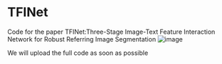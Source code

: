 # TFINet
Code for the paper TFINet:Three-Stage Image-Text Feature Interaction Network for Robust Referring Image Segmentation
![image](https://github.com/user-attachments/assets/afa62cd6-4b87-465c-9842-d823a91b5eb0)

We will upload the full code as soon as possible

